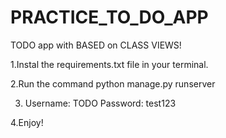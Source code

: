 # PRACTICE_TO_DO_APP
TODO app with BASED on CLASS VIEWS!


1.Instal the requirements.txt file in your terminal. 

2.Run the command python manage.py runserver 

3. Username: TODO
   Password: test123

4.Enjoy!
